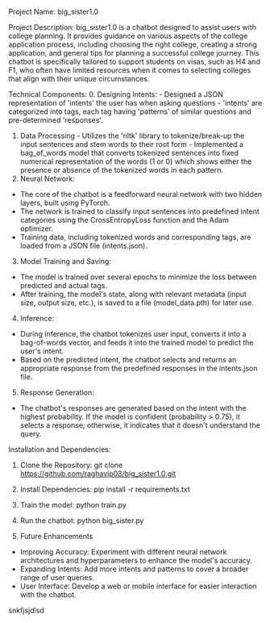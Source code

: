 Project Name:
big_sister1.0

Project Description:
big_sister1.0 is a chatbot designed to assist users with college planning. It provides guidance on various aspects of the college application process, including choosing the right college, creating a strong application, and general tips for planning a successful college journey. This chatbot is specifically tailored to support students on visas, such as H4 and F1, who often have limited resources when it comes to selecting colleges that align with their unique circumstances.

Technical Components:
  0. Designing Intents:
    - Designed a JSON representation of 'intents' the user has when asking questions
    - 'intents' are categorized into tags, each tag having 'patterns' of similar questions
    and pre-determined 'responses'.
  1. Data Processing
    - Utilizes the 'nltk' library to tokenize/break-up the input sentences and
    stem words to their root form
    - Implemented a bag_of_words model that converts tokenized sentences into
    fixed numerical representation of the words (1 or 0) which shows either the
    presence or absence of the tokenized words in each pattern.
  2. Neural Network:
  - The core of the chatbot is a feedforward neural network with two hidden layers, built using PyTorch.
  - The network is trained to classify input sentences into predefined intent categories using the       CrossEntropyLoss function and the Adam optimizer.
  - Training data, including tokenized words and corresponding tags, are loaded from a JSON file (intents.json).

  3. Model Training and Saving:
  - The model is trained over several epochs to minimize the loss between predicted and actual tags.
  - After training, the model's state, along with relevant metadata (input size, output size, etc.), is saved to a file (model_data.pth) for later use.

  4. Inference:
  - During inference, the chatbot tokenizes user input, converts it into a bag-of-words vector, and feeds it into the trained model to predict the user's intent.
  - Based on the predicted intent, the chatbot selects and returns an appropriate response from the predefined responses in the intents.json file.

  5. Response Generation:
  - The chatbot's responses are generated based on the intent with the highest probability. If the model is confident (probability > 0.75), it selects a response; otherwise, it indicates that it doesn't understand the query.

Installation and Dependencies:
  1. Clone the Repository:
    git clone https://github.com/raghavip03/big_sister1.0.git
  2. Install Dependencies:
    pip install -r requirements.txt
  3. Train the model:
    python train.py
  4. Run the chatbot:
    python big_sister.py

7. Future Enhancements
  - Improving Accuracy: Experiment with different neural network architectures and hyperparameters to enhance the model's accuracy.
  - Expanding Intents: Add more intents and patterns to cover a broader range of user queries.
  - User Interface: Develop a web or mobile interface for easier interaction with the chatbot.

snkfjsjdlsd